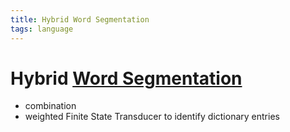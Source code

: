 ```yaml
---
title: Hybrid Word Segmentation
tags: language
---
```


# Hybrid [Word Segmentation](Word%20Segmentation.md)
- combination
- weighted Finite State Transducer to identify dictionary entries














































































